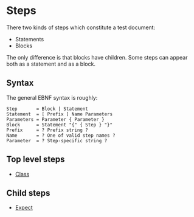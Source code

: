 # Steps

There two kinds of steps which constitute a test document:

* Statements
* Blocks

The only difference is that blocks have children. Some steps can appear both as a statement
and as a block.

## Syntax

The general EBNF syntax is roughly:

```
Step       = Block | Statement
Statement  = [ Prefix ] Name Parameters
Parameters = Parameter { Parameter }
Block      = Statement "{" { Step } "}"
Prefix     = ? Prefix string ?
Name       = ? One of valid step names ?
Parameter  = ? Step-specific string ?
```

## Top level steps

* [Class](./class)

## Child steps

* [Expect](./expect)
